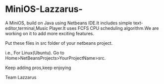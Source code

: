# MiniOS-Lazzarus-
A MiniOS, build on Java using Netbeans IDE.It includes simple text-editor,terminal,Music Player.It uses FCFS CPU scheduling algorithm.We are working on it to add more exciting features.

Put these files in src folder of your netbeans project.

i.e.,
For Linux(Ubuntu).
Go to Home>NetBeansProjects>YourProjectName>src.

Keep adding pros,keep enjoying

Team Lazzarus
